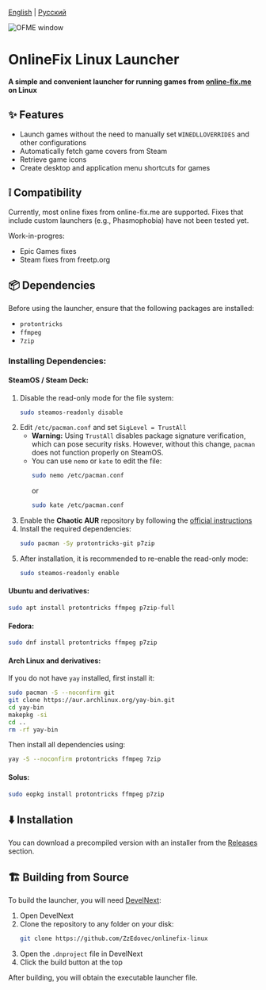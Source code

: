 [English](https://github.com/ZzEdovec/onlinefix-linux/blob/main/README.md) | [Русский](https://github.com/ZzEdovec/onlinefix-linux/blob/main/README_ru.md)

![OFME window](https://zzedovec.github.io/images/ofmeBanner.png)
# OnlineFix Linux Launcher

**A simple and convenient launcher for running games from ****[online-fix.me](https://online-fix.me)**** on Linux**

## ✨ Features

- Launch games without the need to manually set `WINEDLLOVERRIDES` and other configurations
- Automatically fetch game covers from Steam
- Retrieve game icons
- Create desktop and application menu shortcuts for games

## ❕ Compatibility

Currently, most online fixes from online-fix.me are supported.
Fixes that include custom launchers (e.g., Phasmophobia) have not been tested yet.

Work-in-progres:
- Epic Games fixes
- Steam fixes from freetp.org

## 📦 Dependencies

Before using the launcher, ensure that the following packages are installed:

- `protontricks`
- `ffmpeg`
- `7zip`

### Installing Dependencies:

#### SteamOS / Steam Deck:

1. Disable the read-only mode for the file system:
   ```bash
   sudo steamos-readonly disable
   ```
2. Edit `/etc/pacman.conf` and set `SigLevel = TrustAll`
   - **Warning:** Using `TrustAll` disables package signature verification, which can pose security risks. However, without this change, `pacman` does not function properly on SteamOS.
   - You can use `nemo` or `kate` to edit the file:
     ```bash
     sudo nemo /etc/pacman.conf
     ```
     or
     ```bash
     sudo kate /etc/pacman.conf
     ```
3. Enable the **Chaotic AUR** repository by following the [official instructions](https://aur.chaotic.cx/docs)
4. Install the required dependencies:
   ```bash
   sudo pacman -Sy protontricks-git p7zip
   ```
5. After installation, it is recommended to re-enable the read-only mode:
   ```bash
   sudo steamos-readonly enable
   ```

#### Ubuntu and derivatives:

```bash
sudo apt install protontricks ffmpeg p7zip-full
```

#### Fedora:

```bash
sudo dnf install protontricks ffmpeg p7zip
```

#### Arch Linux and derivatives:


If you do not have `yay` installed, first install it:

```bash
sudo pacman -S --noconfirm git
git clone https://aur.archlinux.org/yay-bin.git
cd yay-bin
makepkg -si
cd ..
rm -rf yay-bin
```

Then install all dependencies using:

```bash
yay -S --noconfirm protontricks ffmpeg 7zip
```

#### Solus:

```bash
sudo eopkg install protontricks ffmpeg p7zip
```

## ⬇️ Installation

You can download a precompiled version with an installer from the [Releases](https://github.com/ZzEdovec/onlinefix-linux/releases) section.

## 🏗 Building from Source

To build the launcher, you will need [DevelNext](https://develnext.org):

1. Open DevelNext
2. Clone the repository to any folder on your disk:
   ```bash
   git clone https://github.com/ZzEdovec/onlinefix-linux
   ```
3. Open the `.dnproject` file in DevelNext
4. Click the build button at the top

After building, you will obtain the executable launcher file.
